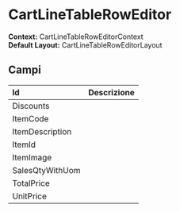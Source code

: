 # CartLineTableRowEditor

**Context:** CartLineTableRowEditorContext  
**Default Layout:** CartLineTableRowEditorLayout



## Campi

| Id | Descrizione |
| :--- | :--- |
| Discounts |  |
| ItemCode |  |
| ItemDescription |  |
| ItemId |  |
| ItemImage |  |
| SalesQtyWithUom |  |
| TotalPrice |  |
| UnitPrice |  |

